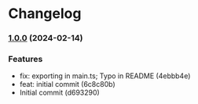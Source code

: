 # Changelog

### [1.0.0](https://github.com/askui/askui-jest-xray-environment/compare/0.0.1...1.0.0) (2024-02-14)

### Features
* fix: exporting in main.ts; Typo in README (4ebbb4e)
* feat: initial commit (6c8c80b)
* Initial commit (d693290)